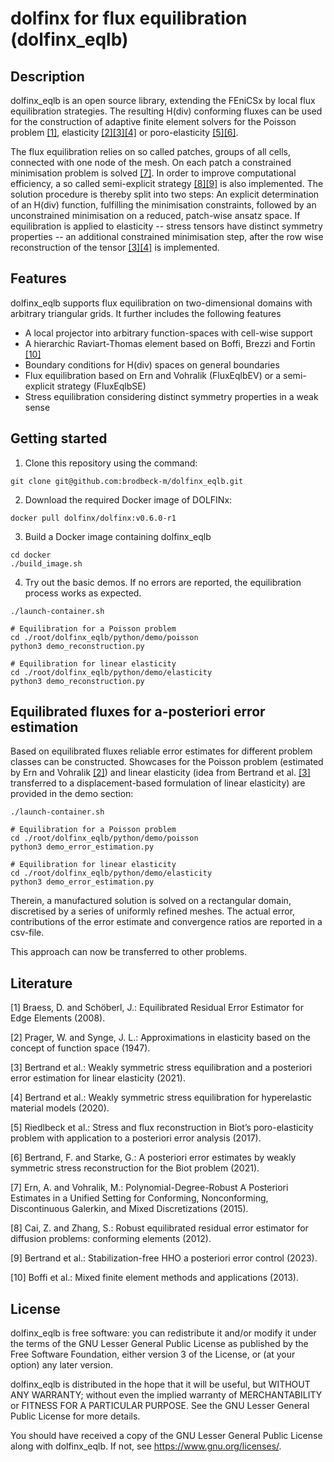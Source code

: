 # dolfinx for flux equilibration (dolfinx_eqlb)
## Description
dolfinx_eqlb is an open source library, extending the FEniCSx by local flux equilibration strategies. The resulting H(div) conforming fluxes can be used for the construction of adaptive finite element solvers for the Poisson problem [[1]](#1), elasticity [[2]](#2)[[3]](#3)[[4]](#4) or poro-elasticity [[5]](#5)[[6]](#6).  

The flux equilibration relies on so called patches, groups of all cells, connected with one node of the mesh. On each patch a constrained minimisation problem is solved [[7]](#7). In order to improve computational efficiency, a so called semi-explicit strategy [[8]](#8)[[9]](#9) is also implemented. The solution procedure is thereby split into two steps: An explicit determination of an H(div) function, fulfilling the minimisation constraints, followed by an unconstrained minimisation on a reduced, patch-wise ansatz space. If equilibration is applied to elasticity -- stress tensors have distinct symmetry properties -- an additional constrained minimisation step, after the row wise reconstruction of the tensor [[3]](#3)[[4]](#4) is implemented.

## Features
dolfinx_eqlb supports flux equilibration on two-dimensional domains with arbitrary triangular grids. It further includes the following features
- A local projector into arbitrary function-spaces with cell-wise support
- A hierarchic Raviart-Thomas element based on Boffi, Brezzi and Fortin [[10]](#10)
- Boundary conditions for H(div) spaces on general boundaries
- Flux equilibration based on Ern and Vohralik (FluxEqlbEV) or a semi-explicit strategy (FluxEqlbSE)
- Stress equilibration considering distinct symmetry properties in a weak sense

## Getting started
1. Clone this repository using the command:

```shell
git clone git@github.com:brodbeck-m/dolfinx_eqlb.git
```

2. Download the required Docker image of DOLFINx:

```shell
docker pull dolfinx/dolfinx:v0.6.0-r1
```

3. Build a Docker image containing dolfinx_eqlb

```shell
cd docker
./build_image.sh 
```

4. Try out the basic demos. If no errors are reported, the equilibration process works as expected.

```shell
./launch-container.sh

# Equilibration for a Poisson problem
cd ./root/dolfinx_eqlb/python/demo/poisson
python3 demo_reconstruction.py  

# Equilibration for linear elasticity
cd ./root/dolfinx_eqlb/python/demo/elasticity
python3 demo_reconstruction.py  
```

## Equilibrated fluxes for a-posteriori error estimation
Based on equilibrated fluxes reliable error estimates for different problem classes can be constructed. Showcases for the Poisson problem (estimated by Ern and Vohralik [[2]](#2)) and linear elasticity (idea from Bertrand et al. [[3]](#3) transferred to a displacement-based formulation of linear elasticity) are provided in the demo section:

```shell
./launch-container.sh

# Equilibration for a Poisson problem
cd ./root/dolfinx_eqlb/python/demo/poisson
python3 demo_error_estimation.py  

# Equilibration for linear elasticity
cd ./root/dolfinx_eqlb/python/demo/elasticity
python3 demo_error_estimation.py  
```

Therein, a manufactured solution is solved on a rectangular domain, discretised by a series of uniformly refined meshes. The actual error, contributions of the error estimate and convergence ratios are reported in a csv-file. 

This approach can now be transferred to other problems.

## Literature
<a id="1">[1]</a> Braess, D. and Schöberl, J.: Equilibrated Residual Error Estimator for Edge Elements (2008).

<a id="2">[2]</a> Prager, W. and Synge, J. L.: Approximations in elasticity based on the concept of function space (1947).

<a id="3">[3]</a> Bertrand et al.: Weakly symmetric stress equilibration and a posteriori error estimation for linear elasticity (2021).

<a id="4">[4]</a> Bertrand et al.: Weakly symmetric stress equilibration for hyperelastic material models (2020).

<a id="5">[5]</a> Riedlbeck et al.: Stress and flux reconstruction in Biot’s poro-elasticity problem with application to a posteriori error analysis (2017).

<a id="6">[6]</a> Bertrand, F. and Starke, G.: A posteriori error estimates by weakly symmetric stress reconstruction for the Biot problem (2021).

<a id="7">[7]</a> Ern, A. and Vohralik, M.: Polynomial-Degree-Robust A Posteriori Estimates in a Unified Setting for Conforming, Nonconforming, Discontinuous Galerkin, and Mixed Discretizations (2015).

<a id="8">[8]</a> Cai, Z. and Zhang, S.: Robust equilibrated residual error estimator for diffusion problems:
conforming elements (2012).

<a id="9">[9]</a> Bertrand et al.: Stabilization-free HHO a posteriori error control (2023).

<a id="10">[10]</a> Boffi et al.: Mixed finite element methods and applications (2013).

## License

dolfinx_eqlb is free software: you can redistribute it and/or modify it
under the terms of the GNU Lesser General Public License as published
by the Free Software Foundation, either version 3 of the License, or
(at your option) any later version.

dolfinx_eqlb is distributed in the hope that it will be useful, but
WITHOUT ANY WARRANTY; without even the implied warranty of
MERCHANTABILITY or FITNESS FOR A PARTICULAR PURPOSE. See the GNU
Lesser General Public License for more details.

You should have received a copy of the GNU Lesser General Public
License along with dolfinx_eqlb. If not, see
<https://www.gnu.org/licenses/>.

